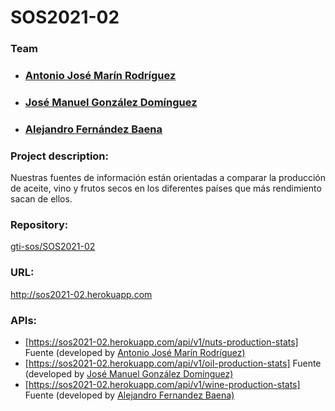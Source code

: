<html>
	<body>
		<h1>SOS2021-02</h1>
		<h3>Team</h3>
		<ul>
        <li><h3> <a href="https://github.com/marinantonioj">Antonio José Marín Rodríguez</a></h3></li>
        <li><h3> <a href="https://github.com/jgonzalezal37"> José Manuel González Domínguez</a></h3></li>
        <li><h3> <a href="https://github.com/alefdz98"> Alejandro Fernández Baena</a></h3></li>
		</ul>
   	    <h3>Project description:</h3>
		<p>Nuestras fuentes de información están orientadas a comparar la producción de aceite, vino y frutos secos en los diferentes países que más rendimiento sacan de ellos.</p>
	    <h3>Repository:</h3>
	    <a href="https://github.com/gti-sos/SOS2021-02">gti-sos/SOS2021-02</a>
		<h3>URL:</h3>
		<a href="http://sos2021-02.herokuapp.com/">http://sos2021-02.herokuapp.com</a>
		<h3>APIs:</h3>
		<ul>
        <li>
			<a href="https://sos2021-02.herokuapp.com/api/v1/nuts-production-stats">	  
				[https://sos2021-02.herokuapp.com/api/v1/nuts-production-stats]</a>
				<a> Fuente </a>(developed by <a href="https://github.com/marinantonioj">Antonio José Marín Rodríguez)	</a>
		</li>
		<li>
			<a href="https://sos2021-02.herokuapp.com/api/v1/oil-production-stats">      
				[https://sos2021-02.herokuapp.com/api/v1/oil-production-stats]</a>
				<a> Fuente </a>(developed by <a href="https://github.com/marinantonioj">José Manuel González Domínguez)	</a>
		</li>
		 <li>
			<a href="https://sos2021-02.herokuapp.com/api/v1/wine-production-stats">   
				[https://sos2021-02.herokuapp.com/api/v1/wine-production-stats]</a>
				<a> Fuente </a>(developed by <a href="https://github.com/marinantonioj">Alejandro Fernandez Baena)	</a>
		</li>
	</body>
</html>